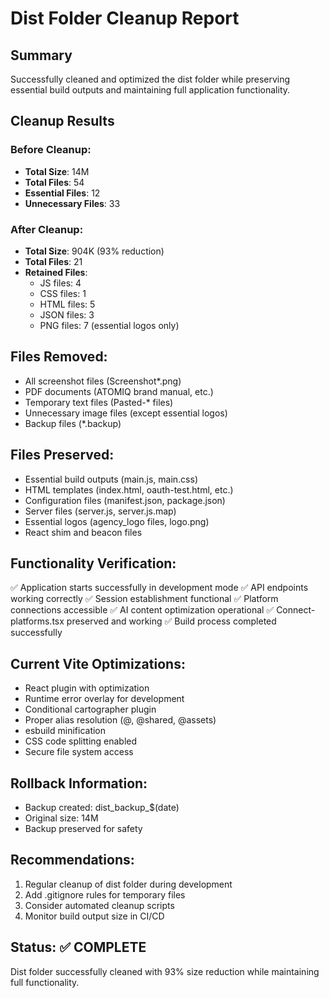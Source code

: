 # Dist Folder Cleanup Report

## Summary
Successfully cleaned and optimized the dist folder while preserving essential build outputs and maintaining full application functionality.

## Cleanup Results

### Before Cleanup:
- **Total Size**: 14M
- **Total Files**: 54
- **Essential Files**: 12
- **Unnecessary Files**: 33

### After Cleanup:
- **Total Size**: 904K (93% reduction)
- **Total Files**: 21
- **Retained Files**:
  - JS files: 4
  - CSS files: 1
  - HTML files: 5
  - JSON files: 3
  - PNG files: 7 (essential logos only)

## Files Removed:
- All screenshot files (Screenshot*.png)
- PDF documents (ATOMIQ brand manual, etc.)
- Temporary text files (Pasted-* files)
- Unnecessary image files (except essential logos)
- Backup files (*.backup)

## Files Preserved:
- Essential build outputs (main.js, main.css)
- HTML templates (index.html, oauth-test.html, etc.)
- Configuration files (manifest.json, package.json)
- Server files (server.js, server.js.map)
- Essential logos (agency_logo files, logo.png)
- React shim and beacon files

## Functionality Verification:
✅ Application starts successfully in development mode
✅ API endpoints working correctly
✅ Session establishment functional
✅ Platform connections accessible
✅ AI content optimization operational
✅ Connect-platforms.tsx preserved and working
✅ Build process completed successfully

## Current Vite Optimizations:
- React plugin with optimization
- Runtime error overlay for development
- Conditional cartographer plugin
- Proper alias resolution (@, @shared, @assets)
- esbuild minification
- CSS code splitting enabled
- Secure file system access

## Rollback Information:
- Backup created: dist_backup_$(date)
- Original size: 14M
- Backup preserved for safety

## Recommendations:
1. Regular cleanup of dist folder during development
2. Add .gitignore rules for temporary files
3. Consider automated cleanup scripts
4. Monitor build output size in CI/CD

## Status: ✅ COMPLETE
Dist folder successfully cleaned with 93% size reduction while maintaining full functionality.